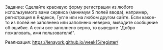 Задание: Сделайте красивую форму регистрации из любого используемого вами сервиса (минимум 5 полей ввода), например, регистрация в Яндексе, Гугле или на любом другом сайте. Если какое-то из полей не заполнено или заполнено неверно, выводите сообщение об ошибке. А если все заполнено верно, то выведите "Добро пожаловать, имя пользователя!".

Реализация: https://lenayork.github.io/week15/register/